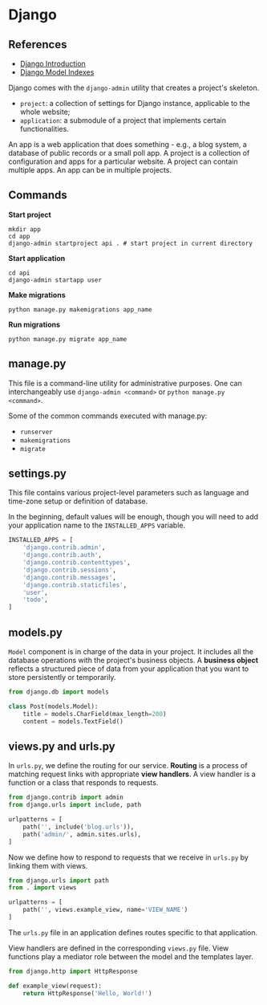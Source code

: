 # Django

## References

- [Django Introduction](https://docs.djangoproject.com/en/4.2/intro/tutorial01/)
- [Django Model Indexes](https://docs.djangoproject.com/en/4.2/ref/models/indexes/)

Django comes with the `django-admin` utility that creates a project's skeleton. 

- `project`: a collection of settings for Django instance, applicable to the whole website;
- `application`: a submodule of a project that implements certain functionalities.

An app is a web application that does something - e.g., a blog system, a database of public 
records or a small poll app. A project is a collection of configuration and apps for a 
particular website. A project can contain multiple apps. An app can be in multiple projects.

## Commands

**Start project**

```shell
mkdir app
cd app
django-admin startproject api . # start project in current directory
```

**Start application**

```shell
cd api
django-admin startapp user
```

**Make migrations**

```shell
python manage.py makemigrations app_name
```

**Run migrations**

```shell
python manage.py migrate app_name
```

## manage.py

This file is a command-line utility for administrative purposes. One can interchangeably use 
`django-admin <command>` or `python manage.py <command>`.

Some of the common commands executed with manage.py:

- `runserver`
- `makemigrations`
- `migrate`

## settings.py

This file contains various project-level parameters such as language and time-zone setup or 
definition of database.

In the beginning, default values will be enough, though you will need to add your application 
name to the `INSTALLED_APPS` variable.

```python
INSTALLED_APPS = [
    'django.contrib.admin',
    'django.contrib.auth',
    'django.contrib.contenttypes',
    'django.contrib.sessions',
    'django.contrib.messages',
    'django.contrib.staticfiles',
    'user',
    'todo',
]
```

## models.py

`Model` component is in charge of the data in your project. It includes all the database 
operations with the project's business objects. A **business object** reflects a structured 
piece of data from your application that you want to store persistently or temporarily.

```python
from django.db import models

class Post(models.Model):
    title = models.CharField(max_length=200)
    content = models.TextField()
```

## views.py and urls.py

In `urls.py`, we define the routing for our service. **Routing** is a process of matching 
request links with appropriate **view handlers**. A view handler is a function or a class 
that responds to requests.

```python
from django.contrib import admin
from django.urls import include, path

urlpatterns = [
    path('', include('blog.urls')),
    path('admin/', admin.sites.urls),
]
```

Now we define how to respond to requests that we receive in `urls.py` by linking them with views.

```python
from django.urls import path
from . import views 

urlpatterns = [
    path('', views.example_view, name='VIEW_NAME')
]
```

The `urls.py` file in an application defines routes specific to that application.

View handlers are defined in the corresponding `views.py` file. View functions play a mediator 
role between the model and the templates layer. 

```python
from django.http import HttpResponse

def example_view(request):
    return HttpResponse('Hello, World!')
```

